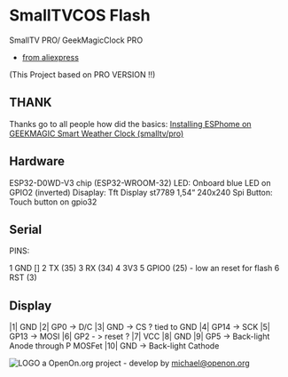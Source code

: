 # SmallTVCOS Flash

SmallTV PRO/ GeekMagicClock PRO 
- <a href="https://de.aliexpress.com/item/1005005699410709.html">from aliexpress</a>

(This Project based on PRO VERSION !!)

## THANK

Thanks go to all people how did the basics:
<a href="https://community.home-assistant.io/t/installing-esphome-on-geekmagic-smart-weather-clock-smalltv-pro/618029"> Installing ESPhome on GEEKMAGIC Smart Weather Clock (smalltv/pro)</a>

## Hardware

ESP32-D0WD-V3 chip (ESP32-WROOM-32)
LED: Onboard blue LED on GPIO2 (inverted)
Disaplay:  Tft Display st7789 1,54“ 240x240 Spi 
Button: Touch button on gpio32

## Serial 

PINS:

1 GND [] 
2 TX (35) 
3 RX (34)
4 3V3
5 GPIO0 (25) - low an reset for flash
6 RST (3) 

## Display

|1| GND
|2| GP0 → D/C
|3| GND → CS ? tied to GND
|4| GP14 → SCK
|5| GP13 → MOSI
|6| GP2 - > reset ?
|7| VCC
|8| GND
|9| GP5 → Back-light Anode through P MOSFet
|10| GND → Back-light Cathode




![LOGO](images/CmdOS_logo.gif) a OpenOn.org project - develop by michael@openon.org 
